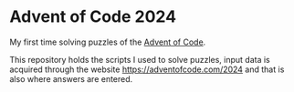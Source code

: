 # Advent of Code 2024

My first time solving puzzles of the [Advent of Code](https://adventofcode.com/2024).

This repository holds the scripts I used to solve puzzles, input data is acquired
through the website https://adventofcode.com/2024 and that is also where answers are
entered.
